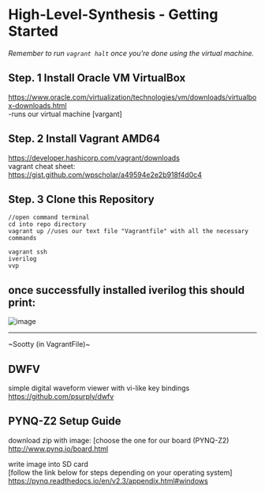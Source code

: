 # High-Level-Synthesis - Getting Started
*Remember to run ```vagrant halt``` once you're done using the virtual machine.*



## Step. 1 Install Oracle VM VirtualBox

https://www.oracle.com/virtualization/technologies/vm/downloads/virtualbox-downloads.html  
-runs our virtual machine [vargant]


## Step. 2 Install Vagrant AMD64
https://developer.hashicorp.com/vagrant/downloads  
vagrant cheat sheet: https://gist.github.com/wpscholar/a49594e2e2b918f4d0c4



## Step. 3 Clone this Repository
```
//open command terminal
cd into repo directory
vagrant up //uses our text file "Vagrantfile" with all the necessary commands
```


```
vagrant ssh
iverilog
vvp
```


## once successfully installed iverilog  this should print:  
![image](https://user-images.githubusercontent.com/88512549/213801450-ac907747-8503-498d-9515-65f27b400782.png)


--------------------------------------

~Sootty (in VagrantFile)~   


## DWFV
simple digital waveform viewer with vi-like key bindings  
https://github.com/psurply/dwfv

## PYNQ-Z2 Setup Guide

download zip with image: 
[choose the one for our board (PYNQ-Z2)  
http://www.pynq.io/board.html

write image into SD card   
[follow the link below for steps depending on your operating system]  
https://pynq.readthedocs.io/en/v2.3/appendix.html#windows


